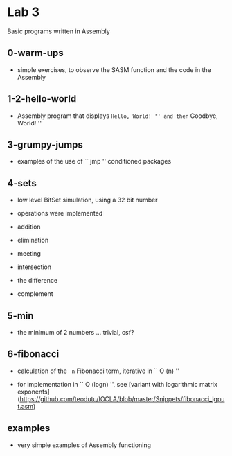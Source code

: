 
# Lab 3

Basic programs written in Assembly

## 0-warm-ups

- simple exercises, to observe the SASM function and the code in the Assembly

## 1-2-hello-world

- Assembly program that displays `` Hello, World! '' and then `` Goodbye, World! ''

## 3-grumpy-jumps

- examples of the use of `` jmp '' conditioned packages

## 4-sets

- low level BitSet simulation, using a 32 bit number

- operations were implemented
- addition
- elimination
- meeting
- intersection
- the difference
- complement

## 5-min

- the minimum of 2 numbers ... trivial, csf?

## 6-fibonacci

- calculation of the `` n`` Fibonacci term, iterative in `` O (n) ''

- for implementation in `` O (logn) '', see [variant with logarithmic matrix exponents] (https://github.com/teodutu/IOCLA/blob/master/Snippets/fibonacci_lgput.asm)

## examples

- very simple examples of Assembly functioning